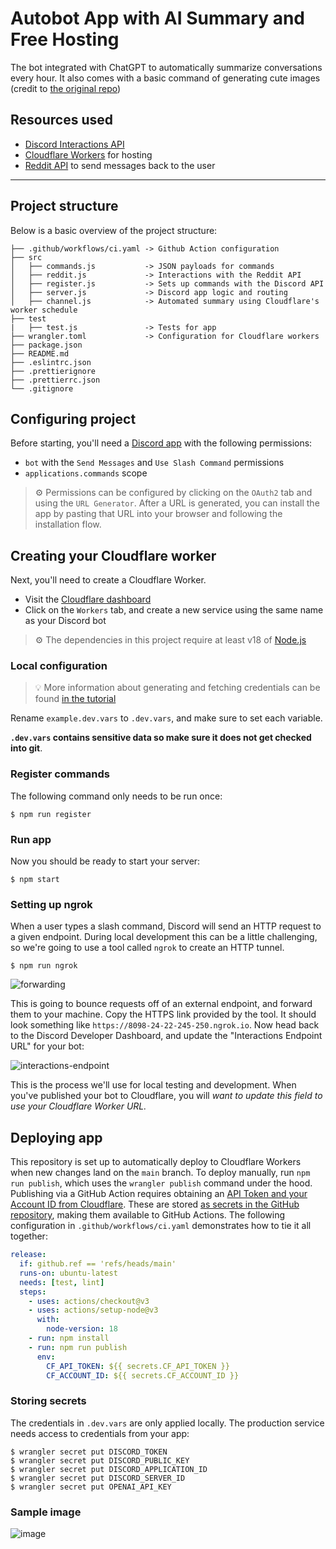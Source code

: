 # Autobot App with AI Summary and Free Hosting

The bot integrated with ChatGPT to automatically summarize conversations every hour. It also comes with a basic command of generating cute images (credit to [the original repo](https://github.com/discord/cloudflare-sample-app))

## Resources used

- [Discord Interactions API](https://discord.com/developers/docs/interactions/receiving-and-responding)
- [Cloudflare Workers](https://workers.cloudflare.com/) for hosting
- [Reddit API](https://www.reddit.com/dev/api/) to send messages back to the user

---

## Project structure

Below is a basic overview of the project structure:

```
├── .github/workflows/ci.yaml -> Github Action configuration
├── src
│   ├── commands.js           -> JSON payloads for commands
│   ├── reddit.js             -> Interactions with the Reddit API
│   ├── register.js           -> Sets up commands with the Discord API
│   ├── server.js             -> Discord app logic and routing
│   ├── channel.js            -> Automated summary using Cloudflare's worker schedule
├── test
|   ├── test.js               -> Tests for app
├── wrangler.toml             -> Configuration for Cloudflare workers
├── package.json
├── README.md
├── .eslintrc.json
├── .prettierignore
├── .prettierrc.json
└── .gitignore
```

## Configuring project

Before starting, you'll need a [Discord app](https://discord.com/developers/applications) with the following permissions:

- `bot` with the `Send Messages` and `Use Slash Command` permissions
- `applications.commands` scope

> ⚙️ Permissions can be configured by clicking on the `OAuth2` tab and using the `URL Generator`. After a URL is generated, you can install the app by pasting that URL into your browser and following the installation flow.

## Creating your Cloudflare worker

Next, you'll need to create a Cloudflare Worker.

- Visit the [Cloudflare dashboard](https://dash.cloudflare.com/)
- Click on the `Workers` tab, and create a new service using the same name as your Discord bot


> ⚙️ The dependencies in this project require at least v18 of [Node.js](https://nodejs.org/en/)

### Local configuration

> 💡 More information about generating and fetching credentials can be found [in the tutorial](https://discord.com/developers/docs/tutorials/hosting-on-cloudflare-workers#storing-secrets)

Rename `example.dev.vars` to `.dev.vars`, and make sure to set each variable.

**`.dev.vars` contains sensitive data so make sure it does not get checked into git**.

### Register commands

The following command only needs to be run once:

```
$ npm run register
```

### Run app

Now you should be ready to start your server:

```
$ npm start
```

### Setting up ngrok

When a user types a slash command, Discord will send an HTTP request to a given endpoint. During local development this can be a little challenging, so we're going to use a tool called `ngrok` to create an HTTP tunnel.

```
$ npm run ngrok
```

![forwarding](https://github.com/user-attachments/assets/8522533a-6f6e-4161-94d9-b40211871a84)

This is going to bounce requests off of an external endpoint, and forward them to your machine. Copy the HTTPS link provided by the tool. It should look something like `https://8098-24-22-245-250.ngrok.io`. Now head back to the Discord Developer Dashboard, and update the "Interactions Endpoint URL" for your bot:

![interactions-endpoint](https://github.com/user-attachments/assets/867e408e-9663-4f78-b284-bc9563b2b67d)

This is the process we'll use for local testing and development. When you've published your bot to Cloudflare, you will _want to update this field to use your Cloudflare Worker URL._

## Deploying app

This repository is set up to automatically deploy to Cloudflare Workers when new changes land on the `main` branch. To deploy manually, run `npm run publish`, which uses the `wrangler publish` command under the hood. Publishing via a GitHub Action requires obtaining an [API Token and your Account ID from Cloudflare](https://developers.cloudflare.com/workers/wrangler/cli-wrangler/authentication/#generate-tokens). These are stored [as secrets in the GitHub repository](https://docs.github.com/en/actions/security-guides/encrypted-secrets#creating-encrypted-secrets-for-a-repository), making them available to GitHub Actions. The following configuration in `.github/workflows/ci.yaml` demonstrates how to tie it all together:

```yaml
release:
  if: github.ref == 'refs/heads/main'
  runs-on: ubuntu-latest
  needs: [test, lint]
  steps:
    - uses: actions/checkout@v3
    - uses: actions/setup-node@v3
      with:
        node-version: 18
    - run: npm install
    - run: npm run publish
      env:
        CF_API_TOKEN: ${{ secrets.CF_API_TOKEN }}
        CF_ACCOUNT_ID: ${{ secrets.CF_ACCOUNT_ID }}
```

### Storing secrets

The credentials in `.dev.vars` are only applied locally. The production service needs access to credentials from your app:

```
$ wrangler secret put DISCORD_TOKEN
$ wrangler secret put DISCORD_PUBLIC_KEY
$ wrangler secret put DISCORD_APPLICATION_ID
$ wrangler secret put DISCORD_SERVER_ID
$ wrangler secret put OPENAI_API_KEY
```

### Sample image
![image](https://github.com/user-attachments/assets/2f57245a-a68f-430a-bb95-5043042cb43a)
